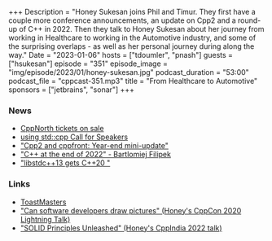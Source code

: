 +++
Description = "Honey Sukesan joins Phil and Timur. They first have a couple more conference announcements, an update on Cpp2 and a round-up of C++ in 2022. Then they talk to Honey Sukesan about her journey from working in Healthcare to working in the Automotive industry, and some of the surprising overlaps - as well as her personal journey during along the way."
Date = "2023-01-06"
hosts = ["tdoumler", "pnash"]
guests = ["hsukesan"]
episode = "351"
episode_image = "img/episode/2023/01/honey-sukesan.jpg"
podcast_duration = "53:00"
podcast_file = "cppcast-351.mp3"
title = "From Healthcare to Automotive"
sponsors = ["jetbrains", "sonar"]
+++

### News ###

 - [CppNorth tickets on sale](https://store.cppnorth.ca)
 - [using std::cpp Call for Speakers](https://usingstdcpp.org/using-stdcpp-2023/call-for-talks-using-stdcpp-2023/)
 - ["Cpp2 and cppfront: Year-end mini-update"](https://herbsutter.com/2022/12/31/cpp2-and-cppfront-year-end-mini-update/)
 - ["C++ at the end of 2022" - Bartlomiej Filipek](https://www.cppstories.com/2022/cpp-status-2022/)
 - ["libstdc++13 gets C++20 <chrono>"](https://www.reddit.com/r/cpp/comments/zt1o9k/libstdc13_gets_c20_chrono/)

### Links ###
 - [ToastMasters](https://www.toastmasters.org)
 - ["Can software developers draw pictures" (Honey's CppCon 2020 Lightning Talk)](https://www.youtube.com/watch?v=hQjJzb-c05o)
 - ["SOLID Principles Unleashed" (Honey's CppIndia 2022 talk)](https://www.youtube.com/watch?v=TtGqJ20_cuw)